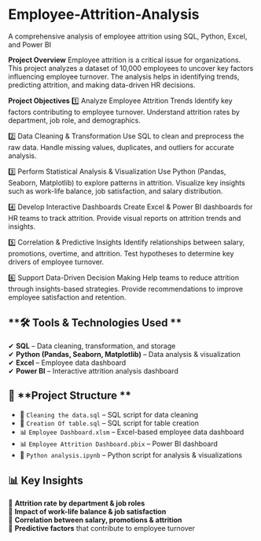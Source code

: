 # **Employee-Attrition-Analysis**
A comprehensive analysis of employee attrition using SQL, Python, Excel, and Power BI

**Project Overview**
Employee attrition is a critical issue for organizations. This project analyzes a dataset of 10,000 employees to uncover key factors influencing employee turnover.
The analysis helps in identifying trends, predicting attrition, and making data-driven HR decisions.

**Project Objectives**
1️⃣ Analyze Employee Attrition Trends
Identify key factors contributing to employee turnover.
Understand attrition rates by department, job role, and demographics.

2️⃣ Data Cleaning & Transformation
Use SQL to clean and preprocess the raw data.
Handle missing values, duplicates, and outliers for accurate analysis.

3️⃣ Perform Statistical Analysis & Visualization
Use Python (Pandas, Seaborn, Matplotlib) to explore patterns in attrition.
Visualize key insights such as work-life balance, job satisfaction, and salary distribution.

4️⃣ Develop Interactive Dashboards
Create Excel & Power BI dashboards for HR teams to track attrition.
Provide visual reports on attrition trends and insights.

5️⃣ Correlation & Predictive Insights
Identify relationships between salary, promotions, overtime, and attrition.
Test hypotheses to determine key drivers of employee turnover.

6️⃣ Support Data-Driven Decision Making
Help teams to reduce attrition through insights-based strategies.
Provide recommendations to improve employee satisfaction and retention.
## **🛠 Tools & Technologies Used ** 
✔ **SQL** – Data cleaning, transformation, and storage  
✔ **Python (Pandas, Seaborn, Matplotlib)** – Data analysis & visualization  
✔ **Excel** – Employee data dashboard  
✔ **Power BI** – Interactive attrition analysis dashboard 
## 📂 **Project Structure  **

- 📜 `Cleaning the data.sql` – SQL script for data cleaning  
- 📜 `Creation Of table.sql` – SQL script for table creation  
- 📊 `Employee Dashboard.xlsm` – Excel-based employee data dashboard  
- 📊 `Employee Attrition Dashboard.pbix` – Power BI dashboard  
- 📜 `Python analysis.ipynb` – Python script for analysis & visualizations
## 📊 Key Insights  
🔹 **Attrition rate by department & job roles**  
🔹 **Impact of work-life balance & job satisfaction**  
🔹 **Correlation between salary, promotions & attrition**  
🔹 **Predictive factors** that contribute to employee turnover  
